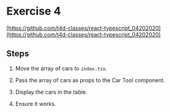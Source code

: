 # Exercise 4

[https://github.com/t4d-classes/react-typescript_04202020](https://github.com/t4d-classes/react-typescript_04202020)

## Steps

1. Move the array of cars to `index.tsx`.

2. Pass the array of cars as props to the Car Tool component.

3. Display the cars in the table.

4. Ensure it works.
